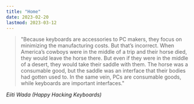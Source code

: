 ```yaml
---
title: "Home"
date: 2023-02-20
lastmod: 2023-03-12
---
```


> "Because keyboards are accessories to PC makers, they focus on minimizing 
> the manufacturing costs. But that’s incorrect. When America’s cowboys 
> were in the middle of a trip and their horse died, they would leave 
> the horse there. But even if they were in the middle of a desert, 
> they would take their saddle with them. The horse was a consumable 
> good, but the saddle was an interface that their bodies had gotten 
> used to. In the same vein, PCs are consumable goods, while keyboards 
> are important interfaces."

_Eiiti Wada (Happy Hacking Keyboards)_
